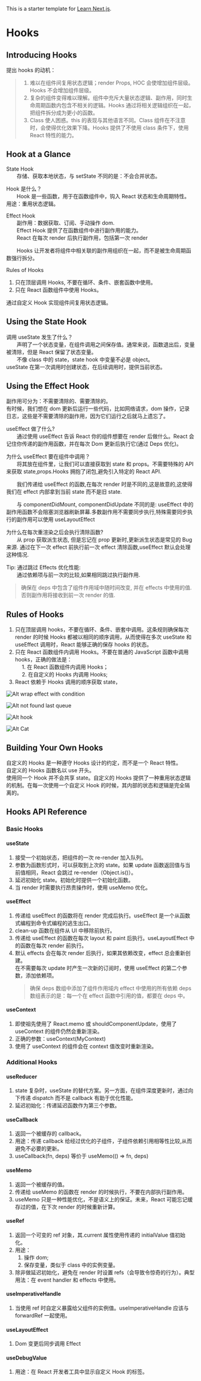 This is a starter template for [Learn Next.js](https://nextjs.org/learn).

# Hooks

## Introducing Hooks

提出 hooks 的动机：

> 1.  难以在组件间复用状态逻辑；render Props, HOC 会使增加组件层级。Hooks 不会增加组件层级。
> 2.  复杂的组件变得难以理解。组件中充斥大量状态逻辑、副作用，同时生命周期函数内包含不相关的逻辑。Hooks 通过将相关逻辑组织在一起，把组件拆分成为更小的函数。
> 3.  Class 使人困惑。this 的表现与其他语言不同。Class 组件在不注意时，会使得优化效果下降。Hooks 提供了不使用 class 条件下，使用 React 特性的能力。

## Hook at a Glance

State Hook  
&emsp;&emsp;存储、获取本地状态，与 setState 不同的是：不会合并状态。

Hook 是什么？  
&emsp;&emsp;Hook 是一些函数，用于在函数组件中，钩入 React 状态和生命周期特性。用途：重用状态逻辑。

Effect Hook  
&emsp;&emsp;副作用：数据获取、订阅、手动操作 dom.  
&emsp;&emsp;Effect Hook 提供了在函数组件中进行副作用的能力。  
&emsp;&emsp;React 在每次 render 后执行副作用，包括第一次 render

&emsp;&emsp;Hooks 让开发者将组件中相关联的副作用组织在一起，而不是被生命周期函数强行拆分。

Rules of Hooks

1. 只在顶层调用 Hooks, 不要在循环、条件、嵌套函数中使用。
2. 只在 React 函数组件中使用 Hooks。

通过自定义 Hook 实现组件间复用状态逻辑。

## Using the State Hook

调用 useState 发生了什么？  
&emsp;&emsp;声明了一个状态变量，在组件调用之间保存值。通常来说，函数退出后，变量被清除，但是 React 保留了状态变量。  
&emsp;&emsp;不像 class 中的 state，state hook 中变量不必是 object。  
useState 在第一次调用时创建状态，在后续调用时，提供当前状态。

## Using the Effect Hook

副作用可分为：不需要清除的、需要清除的。  
有时候，我们想在 dom 更新后运行一些代码，比如网络请求，dom 操作，记录日志，这些是不需要清除的副作用，因为它们运行之后就马上遗忘了。

useEffect 做了什么?  
&emsp;&emsp;通过使用 useEffect 告诉 React 你的组件想要在 render 后做什么。React 会记住你传递的副作用函数，并在每次 Dom 更新后执行它(通过 Deps 优化)。

为什么 useEffect 要在组件中调用？  
&emsp;&emsp;将其放在组件里，让我们可以直接获取到 state 和 props。不需要特殊的 API 来获取 state,props.Hooks 拥抱了闭包,避免引入特定的 React API.

&emsp;&emsp;我们传递给 useEffect 的函数,在每次 render 时是不同的,这是故意的,这使得我们在 effect 内部拿到当前 state 而不是旧 state.

&emsp;&emsp;与 componentDidMount, componentDidUpdate 不同的是: useEffect 中的副作用函数不会阻塞浏览器刷新屏幕.多数副作用不需要同步执行,特殊需要同步执行的副作用可以使用 useLayoutEffect

为什么在每次重渲染之后会执行清除函数?  
&emsp;&emsp;从 prop 获取派生状态, 但是忘记在 prop 更新时,更新派生状态是常见的 Bug 来源. 通过在下一次 effect 前执行前一次 effect 清除函数,useEffect 默认会处理这种情况.

Tip: 通过跳过 Effects 优化性能:  
&emsp;&emsp;通过依赖项与前一次的比较,如果相同跳过执行副作用.

> 确保在 deps 中包含了组件作用域中随时间改变, 并在 effects 中使用的值.否则副作用将接收到前一次 render 的值.

## Rules of Hooks

1. 只在顶层调用 hooks，不要在循环、条件、嵌套中调用。这条规则确保每次 render 的时候 Hooks 都被以相同的顺序调用，从而使得在多次 useState 和 useEffect 调用时，React 能够正确的保存 hooks 的状态。
2. 只在 React 函数组件内调用 Hooks。不要在普通的 JavaScript 函数中调用 hooks，正确的做法是：  
   &emsp; 1. 在 React 函数组件内调用 Hooks；  
   &emsp; 2. 在自定义的 Hooks 内调用 Hooks;
3. React 依赖于 Hooks 调用的顺序获取 state，

![Alt wrap effect with condition](<public/images/屏幕截图(43).png>)

![Alt not found last queue](<public/images/屏幕截图(47).png>)

![Alt hook](<public/images/屏幕截图(49).png>)

![Alt Cat](public/images/cat.jpg)

## Building Your Own Hooks

自定义的 Hooks 是一种遵守 Hooks 设计的约定，而不是一个 React 特性。  
自定义的 Hooks 函数名以 use 开头。  
使用同一个 Hook 并不会共享 state。自定义的 Hooks 提供了一种重用状态逻辑的机制。在每一次使用一个自定义 Hook 的时候，其内部的状态和逻辑是完全隔离的。

## Hooks API Reference

### Basic Hooks

#### useState

1. 接受一个初始状态，把组件的一次 re-render 加入队列。
2. 参数为函数形式时，可以获取到上次的 state。如果 update 函数返回值与当前值相同，React 会跳过 re-render（Object.is()）。
3. 延迟初始化 state。初始化时提供一个初始化函数。
4. 当 render 时需要执行昂贵操作时，使用 useMemo 优化。

#### useEffect

1. 传递给 useEffect 的函数将在 render 完成后执行。useEffect 是一个从函数式编程到命令式编程的逃生出口。
2. clean-up 函数在组件从 UI 中移除前执行。
3. 传递给 useEffect 的函数在每次 layout 和 paint 后执行。useLayoutEffect 中的函数在每次 render 前执行。
4. 默认 effects 会在每次 render 后执行，如果其依赖改变，effect 总会重新创建。  
   在不需要每次 update 时产生一次新的订阅时，使用 useEffect 的第二个参数，添加依赖项。
   > 确保 deps 数组中添加了组件作用域内 effect 中使用的所有依赖
   > deps 数组表示的是：每一个在 effect 函数中引用的值，都要在 deps 中。

#### useContext

1. 即使祖先使用了 React.memo 或 shouldComponentUpdate，使用了 useContext 的组件仍然会重新渲染。
2. 正确的参数：useContext(MyContext)
3. 使用了 useContext 的组件会在 context 值改变时重新渲染。

### Additional Hooks

#### useReducer

1. state 复杂时，useState 的替代方案。另一方面，在组件深度更新时，通过向下传递 dispatch 而不是 callback 有助于优化性能。
2. 延迟初始化：传递延迟函数作为第三个参数。

#### useCallback

1. 返回一个被缓存的 callback。
2. 用途：传递 callback 给经过优化的子组件，子组件依赖引用相等性比较,从而避免不必要的更新。
3. useCallback(fn, deps) 等价于 useMemo(() => fn, deps)

#### useMemo

1. 返回一个被缓存的值。
2. 传递给 useMemo 的函数在 render 的时候执行，不要在内部执行副作用。
3. useMemo 只是一种性能优化，不是语义上的保证。未来，React 可能忘记缓存过的值，在下次 render 的时候重新计算。

#### useRef

1. 返回一个可变的 ref 对象，其.current 属性使用传递的 initialValue 值初始化。
2. 用途：
   1. 操作 dom;
   2. 保存变量，类似于 class 中的实例变量。
3. 除非做延迟初始化，避免在 render 时设置 refs（会导致令惊奇的行为）。典型用法：在 event handler 和 effects 中使用。

#### useImperativeHandle

1. 当使用 ref 时自定义暴露给父组件的实例值。useImperativeHandle 应该与 forwardRef 一起使用。

#### useLayoutEffect

1. Dom 变更后同步调用 Effect

#### useDebugValue

1. 用途：在 React 开发者工具中显示自定义 Hook 的标签。
